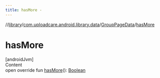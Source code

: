 ```yaml
---
title: hasMore -
---
```

//[library](../../index.md)/[com.uploadcare.android.library.data](../index.md)/[GroupPageData](index.md)/[hasMore](has-more.md)



# hasMore  
[androidJvm]  
Content  
open override fun [hasMore](has-more.md)(): [Boolean](https://kotlinlang.org/api/latest/jvm/stdlib/kotlin/-boolean/index.html)  




